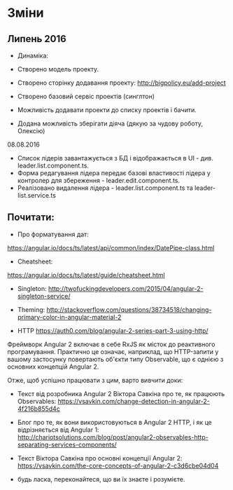 # Зміни

## Липень 2016

* Динаміка:
* Створено модель проекту.
* Створено сторінку додавання проекту: http://bigpolicy.eu/add-project
* Створено базовий сервіс проектів (синглтон)
* Можливість додавати проекти до списку проектів і бачити.

* Додана можливість зберігати діяча (дякую за чудову роботу, Олексію)

08.08.2016

* Список лідерів завантажується з БД і відображається в UI - див. leader.list.component.ts.
* Форма редагування лідера передає базові властивості лідера у контролер для збереження - leader.edit.component.ts.
* Реалізовано видалення лідера - leader.list.component.ts та leader-list.service.ts

## Почитати:

* Про форматування дат:

https://angular.io/docs/ts/latest/api/common/index/DatePipe-class.html

* Cheatsheet:

https://angular.io/docs/ts/latest/guide/cheatsheet.html

* Singleton:
http://twofuckingdevelopers.com/2015/04/angular-2-singleton-service/

* Theming:
http://stackoverflow.com/questions/38734518/changing-primary-color-in-angular-material-2

* HTTP
https://auth0.com/blog/angular-2-series-part-3-using-http/

Фреймворк Angular 2 включає в себе RxJS як місток до реактивного програмування. Практично це означає, наприклад, що HTTP-запити у вашому застосунку повертають об'єкти типу Observable, що є однією з основних концепцій Angular 2.

Отже, щоб успішно працювати з цим, варто вивчити доки:

* Текст від розробника Angular 2 Віктора Савкіна про те, як працюють Observables:
https://vsavkin.com/change-detection-in-angular-2-4f216b855d4c

* Блог про те, як вони використовуються в Angular 2 HTTP, і як це відрізняється від Angular 1:
http://chariotsolutions.com/blog/post/angular2-observables-http-separating-services-components/

* Текст Віктора Савкіна про основні концепції Angular 2:
https://vsavkin.com/the-core-concepts-of-angular-2-c3d6cbe04d04

 - будь ласка, переконайтеся, що ви їх знаєте і розумієте.
